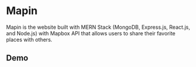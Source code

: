 # Mapin
Mapin is the website built with MERN Stack (MongoDB, Express.js, React.js, and Node.js) with Mapbox API that allows users to share their favorite places with others.

## Demo
